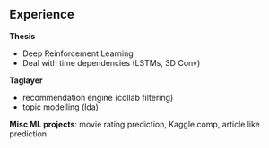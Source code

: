 ## Experience

<div class="fragment">
  <p>
  <strong>Thesis</strong>
  </p>
  <ul>
    <li> Deep Reinforcement Learning
    <li> Deal with time dependencies (LSTMs, 3D Conv)
  </ul>
</div>


<div class="fragment">
  <p>
  <strong>Taglayer</strong>
  </p>
  <ul>
    <li>recommendation engine (collab filtering)</li>
    <li>topic modelling (lda)</li>
  </ul>
</div>

<p class="fragment">
<strong>Misc ML projects</strong>: movie rating prediction, Kaggle comp, article like prediction
</p>
